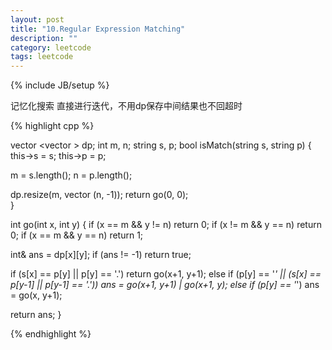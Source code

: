 ```yaml
---
layout: post
title: "10.Regular Expression Matching"
description: ""
category: leetcode
tags: leetcode
---
```

{% include JB/setup %}

记忆化搜索
直接进行迭代，不用dp保存中间结果也不回超时

{% highlight cpp %}

vector <vector <int> > dp;
int m, n;
string s, p;
bool isMatch(string s, string p) {
  this->s = s;
  this->p = p;

  m = s.length();
  n = p.length();

  dp.resize(m, vector <int>(n, -1));
  return go(0, 0);    
}

int go(int x, int y) {
  if (x == m && y != n) return 0;
  if (x != m && y == n) return 0;
  if (x == m && y == n) return 1;

  int& ans = dp[x][y];
  if (ans != -1) return true;

  if (s[x] == p[y] || p[y] == '.')
    return go(x+1, y+1);
  else if (p[y] == '*' || (s[x] == p[y-1] || p[y-1] == '.'))
    ans = go(x+1, y+1) | go(x+1, y);
  else if (p[y] == '*')
    ans = go(x, y+1);

  return ans;
}

{% endhighlight %}